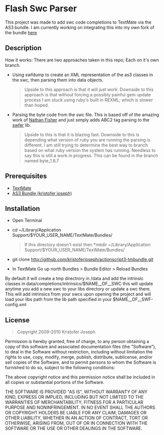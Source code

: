 # Flash Swc Parser
This project was made to add swc code completions to TextMate via the AS3 bundle.
I am currently working on integrating this into my own fork of the bundle [here](http://github.com/kristoferjoseph/actionscript3.tmbundle)

## Description

How it works:
There are two approaches taken in this repo; Each on it's own branch.

*	Using swfdump to create an XML representation of the as3 classes in the swc, then parsing them into data objects.

	>Upside to this approach is that it will just work. Downside to this approach is that without forcing a possibly painful gem update process I am stuck using ruby's built in REXML; which is slower than hoped.

*	Parsing the byte code from the swc file. This is based off of the amazing work of [Nathan Fisher](http://github.com/nfisher) and just simply adds ABC2 tag parsing to the [swfer](http://github.com/nfisher/ruby-swfer) lib.

	>Upside to this is that it is blazing fast. Downside to this is depending what version of ruby you are running the parsing is different. I am still trying to determine the best way to branch based on what ruby version the system has running. Needless to say this is still a work in progress. This can be found in the branch named byte_1.8.7

## Prerequisites

*	[TextMate](http://www.macromates.com)
*	[AS3 Bundle (kristofer joseph)](http://github.com/kristoferjoseph/actionscript3.tmbundle)


## Installation

* Open Terminal
* cd ~/Library/Application Support/$YOUR_USER_NAME/TextMate/Bundles/ 

	>If this directory doesn't exist then 
	*mkdir ~/Library/Application Support/$YOUR_USER_NAME/TextMate/Bundles/
	
* git clone http://github.com/kristoferjoseph/actionscript3-tmbundle.git
* In TextMate Go up north Bundles > Bundle Editor > Reload Bundles

 By default it will create a tmp directrory in /data and add the intrinsic classes in data/completions/intrinsics/$NAME__OF__SWC this will update anytime you add a new swc to your libs directory or update a swc there. This will add intrinsics from your swcs upon opening the project and will load your libs path from the lib path specified in your $NAME__OF__SWF-config.xml

## License

>Copyright 2009-2010 Kristofer Joseph

Permission is hereby granted, free of charge, to any person obtaining a copy
of this software and associated documentation files (the "Software"), to deal
in the Software without restriction, including without limitation the rights
to use, copy, modify, merge, publish, distribute, sublicense, and/or sell
copies of the Software, and to permit persons to whom the Software is
furnished to do so, subject to the following conditions:

The above copyright notice and this permission notice shall be included in
all copies or substantial portions of the Software.

THE SOFTWARE IS PROVIDED "AS IS", WITHOUT WARRANTY OF ANY KIND, EXPRESS OR
IMPLIED, INCLUDING BUT NOT LIMITED TO THE WARRANTIES OF MERCHANTABILITY,
FITNESS FOR A PARTICULAR PURPOSE AND NONINFRINGEMENT. IN NO EVENT SHALL THE
AUTHORS OR COPYRIGHT HOLDERS BE LIABLE FOR ANY CLAIM, DAMAGES OR OTHER
LIABILITY, WHETHER IN AN ACTION OF CONTRACT, TORT OR OTHERWISE, ARISING FROM,
OUT OF OR IN CONNECTION WITH THE SOFTWARE OR THE USE OR OTHER DEALINGS IN
THE SOFTWARE.